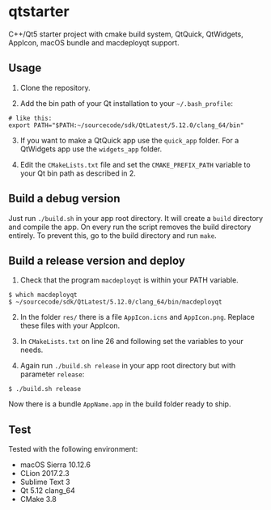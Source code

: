 # qtstarter
C++/Qt5 starter project with cmake build system, QtQuick, QtWidgets, AppIcon, macOS bundle and macdeployqt support.

## Usage
1. Clone the repository.

2. Add the bin path of your Qt installation to your `~/.bash_profile`:

```
# like this:
export PATH="$PATH:~/sourcecode/sdk/QtLatest/5.12.0/clang_64/bin"
```

3. If you want to make a QtQuick app use the `quick_app` folder. For a QtWidgets app use the `widgets_app` folder.

4. Edit the `CMakeLists.txt` file and set the `CMAKE_PREFIX_PATH` variable to your Qt bin path as described in 2.

## Build a debug version
Just run `./build.sh` in your app root directory. It will create a `build` directory and compile the app. On every run the script removes the build directory entirely. To prevent this, go to the build directory and run `make`.

## Build a release version and deploy
1. Check that the program `macdeployqt` is within your PATH variable.

```
$ which macdeployqt
$ ~/sourcecode/sdk/QtLatest/5.12.0/clang_64/bin/macdeployqt
```

2. In the folder `res/` there is a file `AppIcon.icns` and `AppIcon.png`. Replace these files with your AppIcon. 

3. In `CMakeLists.txt` on line 26 and following set the variables to your needs.

4. Again run `./build.sh release` in your app root directory but with parameter `release`:

```
$ ./build.sh release
```

Now there is a bundle `AppName.app` in the build folder ready to ship.

## Test
Tested with the following environment:

- macOS Sierra 10.12.6 
- CLion 2017.2.3 
- Sublime Text 3
- Qt 5.12 clang_64
- CMake 3.8
